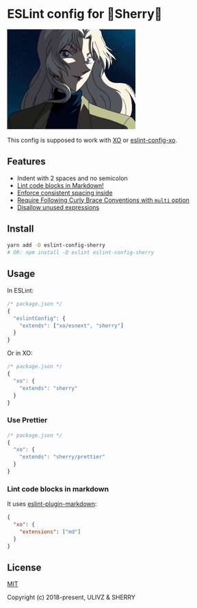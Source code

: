# ESLint config for 🍷Sherry🍷

<img src="./media/vermouth.jpeg" alt="sherry" width="300">

This config is supposed to work with [XO](https://github.com/sindresorhus/xo) or [eslint-config-xo](https://github.com/sindresorhus/eslint-config-xo).

## Features

- Indent with 2 spaces and no semicolon
- [Lint code blocks in Markdown!](#lint-code-blocks-in-markdown)
- [Enforce consistent spacing inside](https://eslint.org/docs/rules/object-curly-spacing)
- [Require Following Curly Brace Conventions with `multi` option](https://eslint.org/docs/rules/curly#multi)
- [Disallow unused expressions](https://eslint.org/docs/rules/no-unused-expressions)

## Install

```bash
yarn add -D eslint-config-sherry
# OR: npm install -D eslint eslint-config-sherry
```

## Usage

In ESLint:

```js
/* package.json */
{
  "eslintConfig": {
    "extends": ["xo/esnext", "sherry"]
  }
}
```

Or in XO:

```js
/* package.json */
{
  "xo": {
    "extends": "sherry"
  }
}
```

### Use Prettier

```js
/* package.json */
{
  "xo": {
    "extends": "sherry/prettier"
  }
}
```

### Lint code blocks in markdown

It uses [eslint-plugin-markdown](https://github.com/eslint/eslint-plugin-markdown):

```json
{
  "xo": {
    "extensions": ["md"]
  }
}
```

## License

[MIT](./LICENSE)

Copyright (c) 2018-present, ULIVZ & SHERRY
